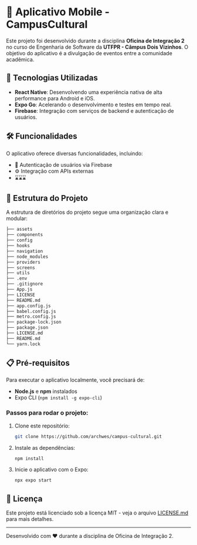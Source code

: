 
# 📱 Aplicativo Mobile - CampusCultural

Este projeto foi desenvolvido durante a disciplina **Oficina de Integração 2** no curso de Engenharia de Software da **UTFPR - Câmpus Dois Vizinhos**. O objetivo do aplicativo é a divulgação de eventos entre a comunidade acadêmica.

## 🚀 Tecnologias Utilizadas

- **React Native**: Desenvolvendo uma experiência nativa de alta performance para Android e iOS.
- **Expo Go**: Acelerando o desenvolvimento e testes em tempo real.
- **Firebase**: Integração com serviços de backend e autenticação de usuários.

## 🛠️ Funcionalidades

O aplicativo oferece diversas funcionalidades, incluindo:

- 🔐 Autenticação de usuários via Firebase
- ⚙️ Integração com APIs externas
- ⌛⌛⌛

## 📂 Estrutura do Projeto

A estrutura de diretórios do projeto segue uma organização clara e modular:

```bash
├── assets
├── components
├── config
├── hooks
├── navigation
├── node_modules
├── providers
├── screens
├── utils
├── .env
├── .gitignore
├── App.js
├── LICENSE
├── README.md
├── app.config.js
├── babel.config.js
├── metro.config.js
├── package-lock.json
├── package.json
├── LICENSE.md
├── README.md
└── yarn.lock

```

## 📋 Pré-requisitos

Para executar o aplicativo localmente, você precisará de:

- **Node.js** e **npm** instalados
- Expo CLI (`npm install -g expo-cli`)

### Passos para rodar o projeto:

1. Clone este repositório:
   ```bash
   git clone https://github.com/archwes/campus-cultural.git
   ```

2. Instale as dependências:
   ```bash
   npm install
   ```

3. Inicie o aplicativo com o Expo:
   ```bash
   npx expo start
   ```

## 📄 Licença

Este projeto está licenciado sob a licença MIT - veja o arquivo [LICENSE.md](LICENSE.md) para mais detalhes.

---

Desenvolvido com ❤️ durante a disciplina de Oficina de Integração 2.
